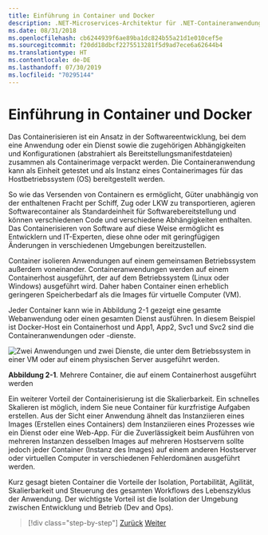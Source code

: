 ```yaml
---
title: Einführung in Container und Docker
description: .NET-Microservices-Architektur für .NET-Containeranwendungen | Einführung in Container und Docker
ms.date: 08/31/2018
ms.openlocfilehash: cb6244939f6ae89ba1dc824b55a21d1e010cef5e
ms.sourcegitcommit: f20dd18dbcf2275513281f5d9ad7ece6a62644b4
ms.translationtype: HT
ms.contentlocale: de-DE
ms.lasthandoff: 07/30/2019
ms.locfileid: "70295144"
---
```

# <a name="introduction-to-containers-and-docker"></a>Einführung in Container und Docker

Das Containerisieren ist ein Ansatz in der Softwareentwicklung, bei dem eine Anwendung oder ein Dienst sowie die zugehörigen Abhängigkeiten und Konfigurationen (abstrahiert als Bereitstellungsmanifestdateien) zusammen als Containerimage verpackt werden. Die Containeranwendung kann als Einheit getestet und als Instanz eines Containerimages für das Hostbetriebssystem (OS) bereitgestellt werden.

So wie das Versenden von Containern es ermöglicht, Güter unabhängig von der enthaltenen Fracht per Schiff, Zug oder LKW zu transportieren, agieren Softwarecontainer als Standardeinheit für Softwarebereitstellung und können verschiedenen Code und verschiedene Abhängigkeiten enthalten. Das Containerisieren von Software auf diese Weise ermöglicht es Entwicklern und IT-Experten, diese ohne oder mit geringfügigen Änderungen in verschiedenen Umgebungen bereitzustellen.

Container isolieren Anwendungen auf einem gemeinsamen Betriebssystem außerdem voneinander. Containeranwendungen werden auf einem Containerhost ausgeführt, der auf dem Betriebssystem (Linux oder Windows) ausgeführt wird. Daher haben Container einen erheblich geringeren Speicherbedarf als die Images für virtuelle Computer (VM).

Jeder Container kann wie in Abbildung 2-1 gezeigt eine gesamte Webanwendung oder einen gesamten Dienst ausführen. In diesem Beispiel ist Docker-Host ein Containerhost und App1, App2, Svc1 und Svc2 sind die Containeranwendungen oder -dienste.

![Zwei Anwendungen und zwei Dienste, die unter dem Betriebssystem in einer VM oder auf einem physischen Server ausgeführt werden.](./media/image1.png)

**Abbildung 2-1**. Mehrere Container, die auf einem Containerhost ausgeführt werden

Ein weiterer Vorteil der Containerisierung ist die Skalierbarkeit. Ein schnelles Skalieren ist möglich, indem Sie neue Container für kurzfristige Aufgaben erstellen. Aus der Sicht einer Anwendung ähnelt das Instanziieren eines Images (Erstellen eines Containers) dem Instanziieren eines Prozesses wie ein Dienst oder eine Web-App. Für die Zuverlässigkeit beim Ausführen von mehreren Instanzen desselben Images auf mehreren Hostservern sollte jedoch jeder Container (Instanz des Images) auf einem anderen Hostserver oder virtuellen Computer in verschiedenen Fehlerdomänen ausgeführt werden.

Kurz gesagt bieten Container die Vorteile der Isolation, Portabilität, Agilität, Skalierbarkeit und Steuerung des gesamten Workflows des Lebenszyklus der Anwendung. Der wichtigste Vorteil ist die Isolation der Umgebung zwischen Entwicklung und Betrieb (Dev and Ops).

>[!div class="step-by-step"]
>[Zurück](../index.md)
>[Weiter](docker-defined.md)

